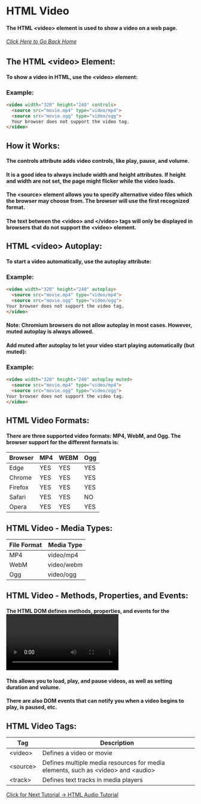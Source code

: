 # HTML Video
#### The HTML &lt;video&gt; element is used to show a video on a web page.
###### [Click Here to Go Back Home](https://github.com/rwn3x/1600-Final_Project/blob/main/README.md)

## The HTML &lt;video&gt; Element:
#### To show a video in HTML, use the &lt;video&gt; element:

### Example:
```html
<video width="320" height="240" controls>
  <source src="movie.mp4" type="video/mp4">
  <source src="movie.ogg" type="video/ogg">
  Your browser does not support the video tag.
</video>
```

## How it Works:
#### The controls attribute adds video controls, like play, pause, and volume.
#### It is a good idea to always include width and height attributes. If height and width are not set, the page might flicker while the video loads.
#### The &lt;source&gt; element allows you to specify alternative video files which the browser may choose from. The browser will use the first recognized format.
#### The text between the &lt;video&gt; and &lt;/video&gt; tags will only be displayed in browsers that do not support the &lt;video&gt; element.

## HTML &lt;video&gt; Autoplay:
#### To start a video automatically, use the autoplay attribute:

### Example:
```html
<video width="320" height="240" autoplay>
  <source src="movie.mp4" type="video/mp4">
  <source src="movie.ogg" type="video/ogg">
Your browser does not support the video tag.
</video>
```
#### Note: Chromium browsers do not allow autoplay in most cases. However, muted autoplay is always allowed.
#### Add muted after autoplay to let your video start playing automatically (but muted):

### Example:
```html
<video width="320" height="240" autoplay muted>
  <source src="movie.mp4" type="video/mp4">
  <source src="movie.ogg" type="video/ogg">
Your browser does not support the video tag.
</video>
```

## HTML Video Formats:
#### There are three supported video formats: MP4, WebM, and Ogg. The browser support for the different formats is:
| Browser | MP4 | WEBM | Ogg |
| ------ | ----- | ------ | ----- |
| Edge | YES | YES | YES |
| Chrome | YES | YES | YES |
| Firefox | YES | YES | YES |
| Safari | YES | YES | NO |
| Opera | YES | YES | YES |

## HTML Video - Media Types:
| File Format | Media Type |
| ------- | ------ | 
| MP4 | video/mp4 | 
| WebM | video/webm |
| Ogg | video/ogg |

## HTML Video - Methods, Properties, and Events:
#### The HTML DOM defines methods, properties, and events for the <video> element.
#### This allows you to load, play, and pause videos, as well as setting duration and volume.
#### There are also DOM events that can notify you when a video begins to play, is paused, etc.

## HTML Video Tags:
| Tag | Description |
| ------- | ------ | 
| &lt;video&gt; | Defines a video or movie | 
| &lt;source&gt; | Defines multiple media resources for media elements, such as &lt;video&gt; and &lt;audio&gt; |
| &lt;track&gt; | Defines text tracks in media players |

[Click for Next Tutorial -> HTML Audio Tutorial](https://github.com/rwn3x/1600-Final_Project/blob/main/HTMLAudio.md)
